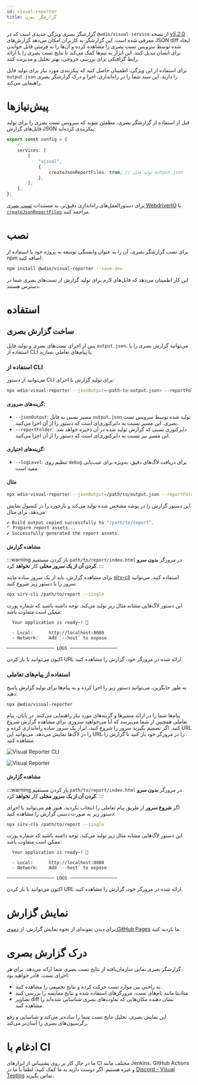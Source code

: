```yaml
---
id: visual-reporter
title: گزارشگر بصری
---
```


گزارشگر بصری ویژگی جدیدی است که در `@wdio/visual-service` از نسخه [v5.2.0](https://github.com/webdriverio/visual-testing/releases/tag/%40wdio%2Fvisual-service%405.2.0) معرفی شده است. این گزارشگر به کاربران امکان می‌دهد گزارش‌های JSON diff ایجاد شده توسط سرویس تست بصری را مشاهده کرده و آن‌ها را به فرمتی قابل خواندن برای انسان تبدیل کنند. این ابزار به تیم‌ها کمک می‌کند تا نتایج تست بصری را با ارائه رابط گرافیکی برای بررسی خروجی، بهتر تحلیل و مدیریت کنند.

برای استفاده از این ویژگی، اطمینان حاصل کنید که پیکربندی مورد نیاز برای تولید فایل `output.json` را دارید. این سند شما را در راه‌اندازی، اجرا و درک گزارشگر بصری راهنمایی می‌کند.

# پیش‌نیازها

قبل از استفاده از گزارشگر بصری، مطمئن شوید که سرویس تست بصری را برای تولید فایل‌های گزارش JSON پیکربندی کرده‌اید:

```ts
export const config = {
    // ...
    services: [
        [
            "visual",
            {
                createJsonReportFiles: true, // تولید فایل output.json
            },
        ],
    ],
};
```

برای دستورالعمل‌های راه‌اندازی دقیق‌تر، به مستندات [تست بصری WebdriverIO](./) یا [`createJsonReportFiles`](./service-options.md#createjsonreportfiles-new) مراجعه کنید.

# نصب

برای نصب گزارشگر بصری، آن را به عنوان وابستگی توسعه به پروژه خود با استفاده از npm اضافه کنید:

```bash
npm install @wdio/visual-reporter --save-dev
```

این کار اطمینان می‌دهد که فایل‌های لازم برای تولید گزارش از تست‌های بصری شما در دسترس هستند.

# استفاده

## ساخت گزارش بصری

پس از اجرای تست‌های بصری و تولید فایل `output.json`، می‌توانید گزارش بصری را با استفاده از CLI یا پیام‌های تعاملی بسازید.

### استفاده از CLI

می‌توانید از دستور CLI برای تولید گزارش با اجرای:

```bash
npx wdio-visual-reporter --jsonOutput=<path-to-output.json> --reportFolder=<path-to-store-report> --logLevel=debug
```

#### گزینه‌های ضروری:

-   `--jsonOutput`: مسیر نسبی به فایل `output.json` تولید شده توسط سرویس تست بصری. این مسیر نسبت به دایرکتوری‌ای است که دستور را از آن اجرا می‌کنید.
-   `--reportFolder`: دایرکتوری نسبی که گزارش تولید شده در آن ذخیره خواهد شد. این مسیر نیز نسبت به دایرکتوری‌ای است که دستور را از آن اجرا می‌کنید.

#### گزینه‌های اختیاری:

-   `--logLevel`: تنظیم روی `debug` برای دریافت لاگ‌های دقیق، به‌ویژه برای عیب‌یابی مفید است.

#### مثال

```bash
npx wdio-visual-reporter --jsonOutput=/path/to/output.json --reportFolder=/path/to/report --logLevel=debug
```

این دستور گزارش را در پوشه مشخص شده تولید می‌کند و بازخورد را در کنسول نمایش می‌دهد. برای مثال:

```bash
✔ Build output copied successfully to "/path/to/report".
⠋ Prepare report assets...
✔ Successfully generated the report assets.
```

#### مشاهده گزارش

:::warning
باز کردن مستقیم `path/to/report/index.html` در مرورگر **بدون سرو کردن آن از یک سرور محلی** کار **نخواهد** کرد.
:::

برای مشاهده گزارش، باید از یک سرور ساده مانند [sirv-cli](https://www.npmjs.com/package/sirv-cli) استفاده کنید. می‌توانید سرور را با دستور زیر شروع کنید:

```bash
npx sirv-cli /path/to/report --single
```

این دستور لاگ‌هایی مشابه مثال زیر تولید می‌کند. توجه داشته باشید که شماره پورت ممکن است متفاوت باشد:

```logs
  Your application is ready~! 🚀

  - Local:      http://localhost:8080
  - Network:    Add `--host` to expose

────────────────── LOGS ──────────────────
```

اکنون می‌توانید با باز کردن URL ارائه شده در مرورگر خود، گزارش را مشاهده کنید.

### استفاده از پیام‌های تعاملی

به طور جایگزین، می‌توانید دستور زیر را اجرا کرده و به پیام‌ها برای تولید گزارش پاسخ دهید:

```bash
npx @wdio/visual-reporter
```

پیام‌ها شما را در ارائه مسیرها و گزینه‌های مورد نیاز راهنمایی می‌کنند. در پایان، پیام تعاملی همچنین از شما می‌پرسد که آیا می‌خواهید سروری برای مشاهده گزارش شروع کنید. اگر تصمیم بگیرید سرور را شروع کنید، ابزار یک سرور ساده راه‌اندازی کرده و URL را در لاگ‌ها نمایش می‌دهد. می‌توانید این URL را در مرورگر خود باز کنید تا گزارش را مشاهده کنید.

![Visual Reporter CLI](/img/visual/cli-screen-recording.gif)

![Visual Reporter](/img/visual/visual-reporter.gif)

#### مشاهده گزارش

:::warning
باز کردن مستقیم `path/to/report/index.html` در مرورگر **بدون سرو کردن آن از یک سرور محلی** کار **نخواهد** کرد.
:::

اگر **شروع سرور** از طریق پیام تعاملی را انتخاب نکردید، هنوز هم می‌توانید با اجرای دستور زیر به صورت دستی گزارش را مشاهده کنید:

```bash
npx sirv-cli /path/to/report --single
```

این دستور لاگ‌هایی مشابه مثال زیر تولید می‌کند. توجه داشته باشید که شماره پورت ممکن است متفاوت باشد:

```logs
  Your application is ready~! 🚀

  - Local:      http://localhost:8080
  - Network:    Add `--host` to expose

────────────────── LOGS ──────────────────
```

اکنون می‌توانید با باز کردن URL ارائه شده در مرورگر خود، گزارش را مشاهده کنید.

# نمایش گزارش

برای دیدن نمونه‌ای از نحوه نمایش گزارش، از [دموی GitHub Pages](https://webdriverio.github.io/visual-testing/) ما بازدید کنید.

# درک گزارش بصری

گزارشگر بصری نمایی سازمان‌یافته از نتایج تست بصری شما ارائه می‌دهد. برای هر اجرای تست، قادر خواهید بود:

-   به راحتی بین موارد تست حرکت کرده و نتایج تجمیعی را مشاهده کنید.
-   متادیتا مانند نام‌های تست، مرورگرهای استفاده شده و نتایج مقایسه را بررسی کنید.
-   تصاویر diff نشان دهنده مکان‌هایی که تفاوت‌های بصری شناسایی شده‌اند را مشاهده کنید.

این نمایش بصری، تحلیل نتایج تست شما را ساده‌تر می‌کند و شناسایی و رفع رگرسیون‌های بصری را آسان‌تر می‌کند.

# ادغام با CI

ما در حال کار بر روی پشتیبانی از ابزارهای CI مختلف مانند Jenkins، GitHub Actions و غیره هستیم. اگر دوست دارید به ما کمک کنید، لطفاً با ما در [Discord - Visual Testing](https://discord.com/channels/1097401827202445382/1186908940286574642) تماس بگیرید.